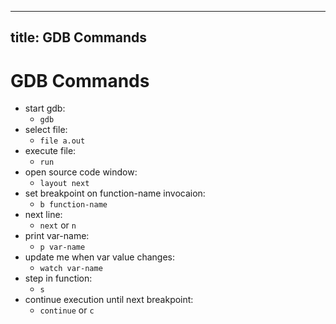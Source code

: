 
---
title: GDB Commands
---

# GDB Commands

* start gdb:
  * `gdb`
* select file:
  * `file a.out`
* execute file:
  * `run`
* open source code window:
  * `layout next`
* set breakpoint on function-name invocaion:
  * `b function-name`
* next line:
  * `next` or `n`
* print var-name:
  * `p var-name`
* update me when var value changes:
  * `watch var-name`
* step in function:
  * `s`
* continue execution until next breakpoint:
  * `continue` or `c`
